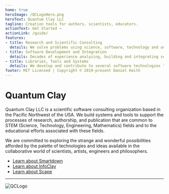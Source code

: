 ```yaml
---
home: true
heroImage: /QCLogoHero.png
heroText: Quantum Clay LLC
tagline: Creation tools for authors, scientists, educators.
actionText: Get Started →
actionLink: /guide/
features:
- title: Research and Scientific Consulting
  details: We solve problems using science, software, technology and understanding.
- title: Software Development and Integration
  details: Decades of experience analyzing, building and integrating software solutions for domain experts.
- title: Libraries, Tools and Systems
  details: We develop and contribute to several software technologies that further technical education, communication, and collaboration.
footer: MIT Licensed | Copyright © 2019-present Daniel Keith
---
```


# Quantum Clay

Quantum Clay LLC is a scientific software consulting organization based in the Pacific Northwest of the USA. We build systems and tools to support the processes of research, authorship, and publication that are common to STEM (Science, Technology, Engineering, Mathematics) fields and to the educational efforts associated with these fields.

We are committed to exploring the strange and wonderful possibilities afforded by the palette of technologies and ideas available in the collaborative world of scientists, artists, engineers and philosophers.

- [Learn about Smartdown](/smartdown/)
- [Learn about InfoClay](/infoclay/)
- [Learn about Scape](/scape/)

---

![QCLogo](/QCLogo.png)